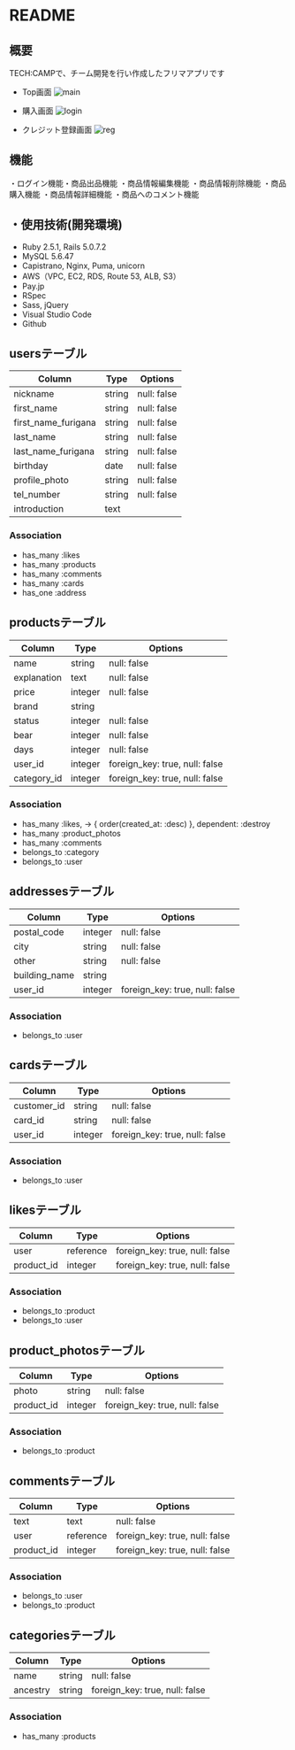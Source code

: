 # README

## 概要
TECH:CAMPで、チーム開発を行い作成したフリマアプリです
* Top画面
![main](https://user-images.githubusercontent.com/63226783/86332392-6fc3da00-bc85-11ea-8315-6f16b2cbd789.gif)

* 購入画面
![login](https://user-images.githubusercontent.com/63226783/86332705-d812bb80-bc85-11ea-8e11-e6a8a5facd94.gif)

* クレジット登録画面
![reg](https://i.gyazo.com/d8b0ed3e7403f9c0c31086e72b8a2656.png)

## 機能
・ログイン機能・商品出品機能 ・商品情報編集機能 ・商品情報削除機能 ・商品購入機能 ・商品情報詳細機能 ・商品へのコメント機能

## ・使用技術(開発環境)
* Ruby 2.5.1, Rails 5.0.7.2
* MySQL 5.6.47
* Capistrano, Nginx, Puma, unicorn
* AWS（VPC, EC2, RDS, Route 53, ALB, S3）
* Pay.jp
* RSpec
* Sass, jQuery
* Visual Studio Code  
* Github


## usersテーブル

|Column|Type|Options|
|------|----|-------|
|nickname|string|null: false|
|first_name|string|null: false|
|first_name_furigana|string|null: false|
|last_name|string|null: false|
|last_name_furigana|string|null: false|
|birthday|date|null: false|
|profile_photo|string|null: false|
|tel_number|string|null: false|
|introduction|text|


### Association
- has_many :likes
- has_many :products
- has_many :comments
- has_many :cards
- has_one :address


## productsテーブル

|Column|Type|Options|
|------|----|-------|
|name|string|null: false|
|explanation|text|null: false|
|price|integer|null: false|
|brand|string|
|status|integer|null: false|
|bear|integer|null: false|
|days|integer|null: false|
|user_id|integer|foreign_key: true, null: false|
|category_id|integer|foreign_key: true, null: false|

### Association
- has_many :likes, -> { order(created_at: :desc) }, dependent: :destroy
- has_many :product_photos
- has_many :comments
- belongs_to :category
- belongs_to :user


## addressesテーブル

|Column|Type|Options|
|------|----|-------|
|postal_code|integer|null: false|
|city|string|null: false|
|other|string|null: false|
|building_name|string|
|user_id|integer|foreign_key: true, null: false|

### Association
- belongs_to :user


## cardsテーブル

|Column|Type|Options|
|------|----|-------|
|customer_id|string|null: false|
|card_id|string|null: false|
|user_id|integer|foreign_key: true, null: false|

### Association
- belongs_to :user


## likesテーブル

|Column|Type|Options|
|------|----|-------|
|user|reference|foreign_key: true, null: false|
|product_id|integer|foreign_key: true, null: false|

### Association
- belongs_to :product
- belongs_to :user


## product_photosテーブル

|Column|Type|Options|
|------|----|-------|
|photo|string|null: false|
|product_id|integer|foreign_key: true, null: false|

### Association
- belongs_to :product


## commentsテーブル

|Column|Type|Options|
|------|----|-------|
|text|text|null: false|
|user|reference|foreign_key: true, null: false|
|product_id|integer|foreign_key: true, null: false|

### Association
- belongs_to :user
- belongs_to :product


## categoriesテーブル

|Column|Type|Options|
|------|----|-------|
|name|string|null: false|
|ancestry|string|foreign_key: true, null: false|

### Association
- has_many :products



